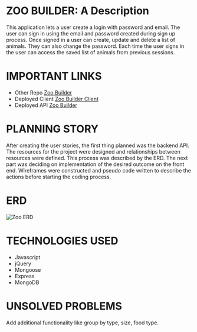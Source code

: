 # ZOO BUILDER: A Description
This application lets a user create a login with password and email.  The user can sign in using the email and password created during sign up process.  Once signed in a user can create, update and delete a list of animals. They can also change the password. Each time the user signs in the user can access the saved list of animals from previous sessions.  
# IMPORTANT LINKS
- Other Repo [Zoo Builder](https://github.com/arnau321/zoo-builder-client)
- Deployed Client [Zoo Builder Client](https://arnau321.github.io/zoo-builder-client/)
- Deployed API [Zoo Builder](https://thawing-castle-06937.herokuapp.com)
# PLANNING STORY
After creating the user stories, the first thing planned was the backend API. The resources for the project were designed and relationships between resources were defined.  This process was described by the ERD.  The next part was deciding on implementation of the desired outcome on the front end. Wireframes were constructed and pseudo code written to describe the actions before starting the coding process.
# ERD
![Zoo ERD](https://i.imgur.com/eV6ZhLT.jpg) 
# TECHNOLOGIES USED
- Javascript
- jQuery
- Mongoose
- Express
- MongoDB
# UNSOLVED PROBLEMS
Add additional functionality like group by type, size, food type.